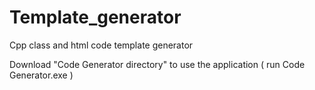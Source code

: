 # Template_generator
Cpp class and html code template generator 


Download "Code Generator directory" to use the application ( run Code Generator.exe )
